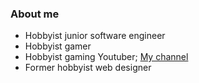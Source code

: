 ### About me
- Hobbyist junior software engineer
- Hobbyist gamer
- Hobbyist gaming Youtuber; [My channel](https://www.youtube.com/channel/UCa3eTMX7sLHL6Zd_TVY_ieA)
- Former hobbyist web designer
